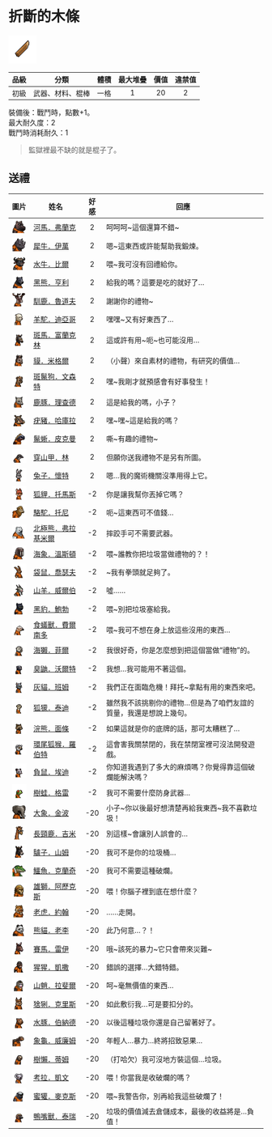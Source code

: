 # 折斷的木條

![img](images/item_pic_ZDDMT.png)

|品級|分類|體積|最大堆疊|價值|違禁值|
|:--:|:--:|:--:|:--:|:--:|:--:|
|初級|武器、材料、棍棒|一格|1|20|2|

裝備後：戰鬥時，點數+1。\
最大耐久度：2\
戰鬥時消耗耐久：1

> 監獄裡最不缺的就是棍子了。

## 送禮

|圖片|姓名|好感|回應|
|:--:|--|:--:|--|
|![img](images/hippopotamus.png)|[河馬．弗蘭克](河馬．弗蘭克.md)|2|呵呵呵\~這個還算不錯\~|
|![img](images/rhinoceros.png)|[犀牛．伊萬](犀牛．伊萬.md)|2|嗯\~這東西或許能幫助我鍛煉。|
|![img](images/AfricanBuffalo.png)|[水牛．比爾](水牛．比爾.md)|2|喂\~我可沒有回禮給你。|
|![img](images/BlackBear.png)|[黑熊．亨利](黑熊．亨利.md)|2|給我的嗎？這要是吃的就好了…|
|![img](images/reindeer.png)|[馴鹿．魯道夫](馴鹿．魯道夫.md)|2|謝謝你的禮物\~|
|![img](images/Alpaca.png)|[羊駝．迪亞哥](羊駝．迪亞哥.md)|2|嘿嘿\~又有好東西了…|
|![img](images/zebra.png)|[斑馬．富蘭克林](斑馬．富蘭克林.md)|2|這或許有用\~呃\~也可能沒用…|
|![img](images/tapir.png)|[貘．米格爾](貘．米格爾.md)|2|（小聲）來自素材的禮物，有研究的價值…|
|![img](images/SpottedHyaena.png)|[斑鬣狗．文森特](斑鬣狗．文森特.md)|2|嘿\~我剛才就預感會有好事發生！|
|![img](images/DeerDolphin.png)|[鹿豚．理查德](鹿豚．理查德.md)|2|這是給我的嗎，小子？|
|![img](images/Warthog.png)|[疣豬．哈庫拉](疣豬．哈庫拉.md)|2|嘿\~嘿\~這是給我的嗎？|
|![img](images/MarineIguana.png)|[鬣蜥．皮克曼](鬣蜥．皮克曼.md)|2|嘶\~有趣的禮物\~|
|![img](images/pangolin.png)|[穿山甲．林](穿山甲．林.md)|2|但願你送我禮物不是另有所圖。|
|![img](images/rabbit.png)|[兔子．懷特](兔子．懷特.md)|2|嗯…我的魔術機關沒準用得上它。|
|![img](images/fox.png)|[狐貍．托馬斯](狐貍．托馬斯.md)|-2|你是讓我幫你丟掉它嗎？|
|![img](images/camel.png)|[駱駝．托尼](駱駝．托尼.md)|-2|呃\~這東西可不值錢…|
|![img](images/PolarBear.png)|[北極熊．弗拉基米爾](北極熊．弗拉基米爾.md)|-2|摔跤手可不需要武器。|
|![img](images/walrus.png)|[海象．溫斯頓](海象．溫斯頓.md)|-2|喂\~誰教你把垃圾當做禮物的？！|
|![img](images/kangaroo.png)|[袋鼠．喬瑟夫](袋鼠．喬瑟夫.md)|-2|\~我有拳頭就足夠了。|
|![img](images/goat.png)|[山羊．威爾伯](山羊．威爾伯.md)|-2|噓……|
|![img](images/BlackPanther.png)|[黑豹．鮑勃](黑豹．鮑勃.md)|-2|喂\~別把垃圾塞給我。|
|![img](images/Anteater.png)|[食蟻獸．費爾南多](食蟻獸．費爾南多.md)|-2|喂\~我可不想在身上放這些沒用的東西…|
|![img](images/SeaOtter.png)|[海獺．菲爾](海獺．菲爾.md)|-2|我很好奇，你是怎麼想到把這個當做“禮物”的。|
|![img](images/skunk.png)|[臭鼬．沃爾特](臭鼬．沃爾特.md)|-2|我想…我可能用不著這個。|
|![img](images/cat.png)|[灰貓．班姆](灰貓．班姆.md)|-2|我們正在面臨危機！拜托\~拿點有用的東西來吧。|
|![img](images/meerkat.png)|[狐獴．泰迪](狐獴．泰迪.md)|-2|雖然我不該挑剔你的禮物…但是為了咱們友誼的質量，我還是想說上幾句。|
|![img](images/Raccoon.png)|[浣熊．面條](浣熊．面條.md)|-2|如果這就是你的底牌的話，那可太糟糕了…|
|![img](images/RingTailedLemur.png)|[環尾狐猴．羅伯特](環尾狐猴．羅伯特.md)|-2|這會害我關禁閉的，我在禁閉室裡可沒法開發遊戲。|
|![img](images/Possum.png)|[負鼠．埃迪](負鼠．埃迪.md)|-2|你知道我遇到了多大的麻煩嗎？你覺得靠這個破爛能解決嗎？|
|![img](images/Treefrog.png)|[樹蛙．格雷](樹蛙．格雷.md)|-2|我可不需要什麼防身武器…|
|![img](images/elephant.png)|[大象．金波](大象．金波.md)|-20|小子\~你以後最好想清楚再給我東西\~我不喜歡垃圾！|
|![img](images/giraffe.png)|[長頸鹿．吉米](長頸鹿．吉米.md)|-20|別這樣\~會讓別人誤會的…|
|![img](images/donkey.png)|[驢子．山姆](驢子．山姆.md)|-20|我可不是你的垃圾桶…|
|![img](images/crocodile.png)|[鱷魚．克蘭奇](鱷魚．克蘭奇.md)|-20|我可不需要這種破爛。|
|![img](images/lion.png)|[雄獅．阿歷克斯](雄獅．阿歷克斯.md)|-20|喂！你腦子裡到底在想什麼？|
|![img](images/tiger.png)|[老虎．約翰](老虎．約翰.md)|-20|……走開。|
|![img](images/panda.png)|[熊貓．老李](熊貓．老李.md)|-20|此乃何意…？！|
|![img](images/horse.png)|[賽馬．雷伊](賽馬．雷伊.md)|-20|哦\~該死的暴力\~它只會帶來災難\~|
|![img](images/chimpanzee.png)|[猩猩．凱撒](猩猩．凱撒.md)|-20|錯誤的選擇…大錯特錯。|
|![img](images/Mandrill.png)|[山魈．拉斐爾](山魈．拉斐爾.md)|-20|呵\~毫無價值的東西…|
|![img](images/Lynx.png)|[猞猁．克里斯](猞猁．克里斯.md)|-20|如此敷衍我…可是要扣分的。|
|![img](images/Capybara.png)|[水豚．伯納德](水豚．伯納德.md)|-20|以後這種垃圾你還是自己留著好了。|
|![img](images/Tortoise.png)|[象龜．威廉姆](象龜．威廉姆.md)|-20|年輕人…暴力…終將招致惡果…|
|![img](images/sloth.png)|[樹懶．蒂姆](樹懶．蒂姆.md)|-20|（打哈欠）我可沒地方裝這個…垃圾。|
|![img](images/Koala.png)|[考拉．凱文](考拉．凱文.md)|-20|喂！你當我是收破爛的嗎？|
|![img](images/HoneyBadger.png)|[蜜獾．麥克斯](蜜獾．麥克斯.md)|-20|喂\~我警告你，別再給我這些破爛了！|
|![img](images/platypus.png)|[鴨嘴獸．泰瑞](鴨嘴獸．泰瑞.md)|-20|垃圾的價值減去倉儲成本，最後的收益將是…負值！|

